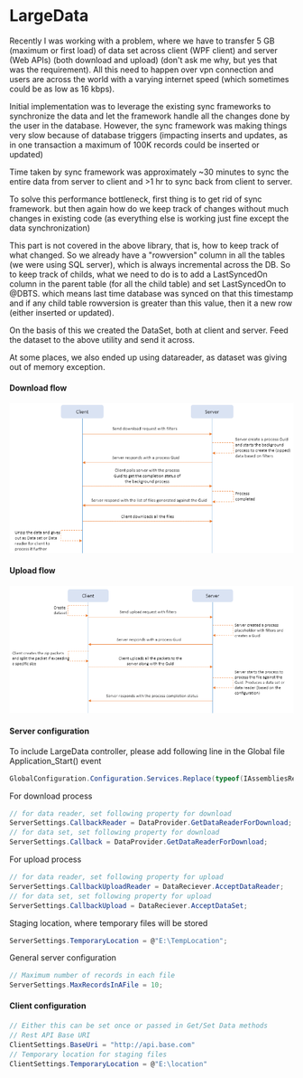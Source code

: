 # LargeData

Recently I was working with a problem, where we have to transfer 5 GB (maximum or first load) of data set across client (WPF client) and server (Web APIs) (both download and upload) (don't ask me why, but yes that was the requirement). All this need to happen over vpn connection and users are across the world with a varying internet speed (which sometimes could be as low as 16 kbps).

Initial implementation was to leverage the existing sync frameworks to synchronize the data and let the framework handle all the changes done by the user in the database. However, the sync framework was making things very slow because of database triggers (impacting inserts and updates, as in one transaction a maximum of 100K records could be inserted or updated)

Time taken by sync framework was approximately ~30 minutes to sync the entire data from server to client and  >1 hr to sync back from client to server.

To solve this performance bottleneck, first thing is to get rid of sync framework. but then again how do we keep track of changes without much changes in existing code (as everything else is working just fine except the data synchronization)

This part is not covered in the above library, that is, how to keep track of what changed.
So we already have a "rowversion" column in all the tables (we were using SQL server), which is always incremental across the DB. So to keep track of childs, what we need to do is to add a LastSyncedOn column in the parent table (for all the child table) and set LastSyncedOn to @DBTS. which means last time database was synced on that this timestamp and if any child table rowversion is greater than this value, then it a new row (either inserted or updated).

On the basis of this we created the DataSet, both at client and server. Feed the dataset to the above utility and send it across.

At some places, we also ended up using datareader, as dataset was giving out of memory exception.

#### Download flow

![Download process](https://raw.githubusercontent.com/lokeshlal/LargeData/master/download_process.png)

#### Upload flow

![Upload process](https://raw.githubusercontent.com/lokeshlal/LargeData/master/upload_process.png)


#### Server configuration

To include LargeData controller, please add following line in the Global file Application_Start() event

```csharp
GlobalConfiguration.Configuration.Services.Replace(typeof(IAssembliesResolver), new AssemblyResolver());
```

For download process

```csharp
// for data reader, set following property for download
ServerSettings.CallbackReader = DataProvider.GetDataReaderForDownload;
// for data set, set following property for download
ServerSettings.Callback = DataProvider.GetDataReaderForDownload;
```

For upload process

```csharp
// for data reader, set following property for upload
ServerSettings.CallbackUploadReader = DataReciever.AcceptDataReader;
// for data set, set following property for upload
ServerSettings.CallbackUpload = DataReciever.AcceptDataSet;
```

Staging location, where temporary files will be stored
```csharp
ServerSettings.TemporaryLocation = @"E:\TempLocation";
```

General server configuration
```csharp
// Maximum number of records in each file
ServerSettings.MaxRecordsInAFile = 10;
```

#### Client configuration

```csharp
// Either this can be set once or passed in Get/Set Data methods
// Rest API Base URI
ClientSettings.BaseUri = "http://api.base.com"
// Temporary location for staging files
ClientSettings.TemporaryLocation = @"E:\location"
```
